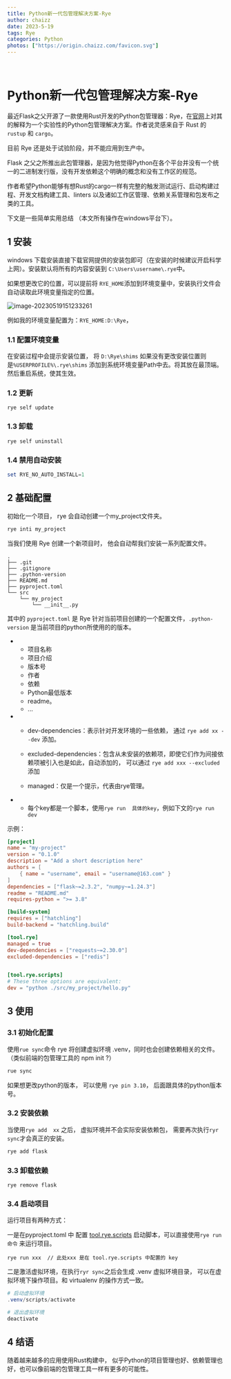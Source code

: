 ```yaml
---
title: Python新一代包管理解决方案-Rye
author: chaizz
date: 2023-5-19
tags: Rye
categories: Python
photos: ["https://origin.chaizz.com/favicon.svg"]
---
```


​    

<!--more-->

# Python新一代包管理解决方案-Rye

最近Flask之父开源了一款使用Rust开发的Python包管理器：Rye，在[官网](https://rye-up.com/)上对其的解释为一个实验性的Python包管理解决方案。作者说灵感来自于 Rust 的 `rustup` 和 `cargo`。

目前 Rye 还是处于试验阶段，并不能应用到生产中。

Flask 之父之所推出此包管理器，是因为他觉得Python在各个平台并没有一个统一的二进制发行版，没有开发依赖这个明确的概念和没有工作区的规范。

作者希望Python能够有想Rust的cargo一样有完整的触发测试运行、启动构建过程、开发文档构建工具、linters 以及诸如工作区管理、依赖关系管理和包发布之类的工具。

下文是一些简单实用总结 （本文所有操作在windows平台下）。



## 1 安装

windows 下载安装直接下载官网提供的安装包即可（在安装的时候建议开启科学上网）。安装默认将所有的内容安装到 `C:\Users\username\.rye`中。

如果想更改它的位置，可以提前将 `RYE_HOME`添加到环境变量中，安装执行文件会自动读取此环境变量指定的位置。

![image-20230519151233261](https://origin.chaizz.com/tc/image-20230519151233261.png)

例如我的环境变量配置为：`RYE_HOME:D:\Rye`，

### 1.1 配置环境变量

在安装过程中会提示安装位置， 将 `D:\Rye\shims` 如果没有更改安装位置则是`%USERPROFILE%\.rye\shims` 添加到系统环境变量Path中去。将其放在最顶端。 然后重启系统，使其生效。

### 1.2 更新

```
rye self update
```

### 1.3 卸载

```
rye self uninstall
```

### 1.4 禁用自动安装

```powershell
set RYE_NO_AUTO_INSTALL=1
```



## 2 基础配置

初始化一个项目， rye 会自动创建一个my_project文件夹。

```powershell
rye inti my_project
```

当我们使用 Rye 创建一个新项目时， 他会自动帮我们安装一系列配置文件。

```she
.
├── .git
├── .gitignore
├── .python-version
├── README.md
├── pyproject.toml
└── src
    └── my_project
        └── __init__.py
```



其中的 `pyproject.toml` 是 Rye 针对当前项目创建的一个配置文件，`.python-version` 是当前项目的python所使用的的版本。

- [project]:包含了一些项目的基础信息

  - 项目名称
  - 项目介绍
  - 版本号
  - 作者
  - 依赖
  - Python最低版本
  - readme。
  - ...

- [tool.rye]: 一些开发依赖

  - dev-dependencies：表示针对开发环境的一些依赖， 通过 `rye add xx --dev` 添加。

  - excluded-dependencies：包含从未安装的依赖项，即使它们作为间接依赖项被引入也是如此，自动添加的， 可以通过 `rye add xxx --excluded` 添加

  - managed：仅是一个提示，代表由rye管理。

    

- [tool.rye.scripts]: 可注册公开的脚本

  - 每个key都是一个脚本，使用`rye run  具体的key`，例如下文的`rye run dev`



示例：

```toml
[project]
name = "my-project"
version = "0.1.0"
description = "Add a short description here"
authors = [
    { name = "username", email = "username@163.com" }
]
dependencies = ["flask~=2.3.2", "numpy~=1.24.3"]
readme = "README.md"
requires-python = ">= 3.8"

[build-system]
requires = ["hatchling"]
build-backend = "hatchling.build"

[tool.rye]
managed = true
dev-dependencies = ["requests~=2.30.0"]
excluded-dependencies = ["redis"]


[tool.rye.scripts]
# These three options are equivalent:
dev = "python ./src/my_project/hello.py"
```



## 3 使用

### 3.1 初始化配置

使用`rue sync`命令 rye 将创建虚拟环境 .venv，同时也会创建依赖相关的文件。（类似前端的包管理工具的 npm init ?）

```powershell
rue sync
```

如果想更改python的版本， 可以使用 `rye pin 3.10`， 后面跟具体的python版本号。

### 3.2 安装依赖  

当使用`rye add  xx` 之后， 虚拟环境并不会实际安装依赖包， 需要再次执行`ryr sync`才会真正的安装。

```powershell
rye add flask
```

### 3.3 卸载依赖

```powd
rye remove flask
```

### 3.4 启动项目

运行项目有两种方式：

一是在pyproject.toml 中 配置 [tool.rye.scripts] 启动脚本，可以直接使用`rye run 命令` 来运行项目。

```
rye run xxx  // 此处xxx 是在 tool.rye.scripts 中配置的 key
```

二是激活虚拟环境，在执行`ryr sync`之后会生成 .venv 虚拟环境目录， 可以在虚拟环境下操作项目。和 virtualenv 的操作方式一致。

```powershell
# 启动虚拟环境
.venv/scripts/activate

# 退出虚拟环境
deactivate 
```

## 4 结语

随着越来越多的应用使用Rust构建中， 似乎Python的项目管理也好、依赖管理也好，也可以像前端的包管理工具一样有更多的可能性。


